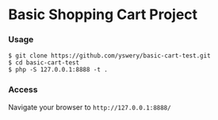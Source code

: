 # Basic Shopping Cart Project

### Usage
```
$ git clone https://github.com/yswery/basic-cart-test.git
$ cd basic-cart-test
$ php -S 127.0.0.1:8888 -t .
```

### Access 
Navigate your browser to `http://127.0.0.1:8888/`